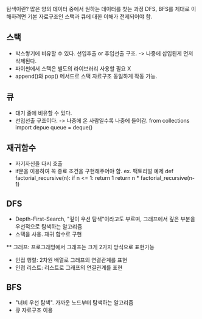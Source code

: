 탐색이란? 많은 양의 데이터 중에서 원하는 데이터를 찾는 과정
DFS, BFS를 제대로 이해하려면 기본 자료구조인 스택과 큐에 대한 이해가 전제되어야 함.

## 스택
- 박스쌓기에 비유할 수 있다. 선입후출 or 후입선출 구조. -> 나중에 삽입된게 먼저 삭제된다.
- 파이썬에서 스택은 별도의 라이브러리 사용할 필요 X
- append()와 pop() 메서드로 스택 자료구조 동일하게 작동 가능.

## 큐
- 대기 줄에 비유할 수 있다.
- 선입선출 구조이다. -> 나중에 온 사람일수록 나중에 들어감.
from collections import depue
queue = deque()

## 재귀함수
- 자기자신을 다시 호출
- if문을 이용하여 꼭 종료 조건을 구현해주어야 함.
ex. 팩토리얼 예제
def factorial_recursive(n):
    if n <= 1:
        return 1
    return n * factorial_recursive(n-1)

## DFS
- Depth-First-Search, "깊이 우선 탐색"이라고도 부르며, 그래프에서 깊은 부분을 우선적으로 탐색하는 알고리즘
- 스택을 사용. 재귀 함수로 구현

** 그래프: 프로그래밍에서 그래프는 크게 2가지 방식으로 표현가능
- 인접 행렬: 2차원 배열로 그래프의 연결관계를 표현
- 인접 리스트: 리스트로 그래프의 연결관계를 표현

## BFS
- "너비 우선 탐색". 가까운 노드부터 탐색하는 알고리즘
- 큐 자료구조 이용